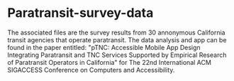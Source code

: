 # Paratransit-survey-data
The associated files are the survey results from 30 annonymous California transit agencies that operate paratransit. The data analysis and app can be found in the paper entitled: "pTNC: Accessible Mobile App Design Integrating Paratransit and TNC Services Supported by Empirical Research of Paratransit Operators in California" for The 22nd International ACM SIGACCESS Conference on Computers and Accessibility. 
